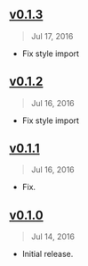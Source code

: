 
## [v0.1.3]
> Jul 17, 2016

- Fix style import

[v0.1.3]: https://github.com/jonasantonelli/react-native-swipe-carousel/tree/0.1.3


## [v0.1.2]
> Jul 16, 2016

- Fix style import

[v0.1.2]: https://github.com/jonasantonelli/react-native-swipe-carousel/tree/0.1.2


## [v0.1.1]
> Jul 16, 2016

- Fix.

[v0.1.1]: https://github.com/jonasantonelli/react-native-swipe-carousel/tree/0.1.1


## [v0.1.0]
> Jul 14, 2016

- Initial release.

[v0.1.0]: https://github.com/jonasantonelli/react-native-swipe-carousel/tree/0.1.0
